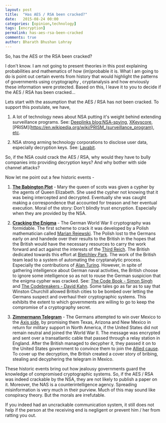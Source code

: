 ```yaml
---
layout: post
title:  "Has AES / RSA been cracked?"
date:   2015-08-24 00:00
categories: [opinion,technology]
tags: [encryption]
permalink: has-aes-rsa-been-cracked
comments: true
author: Bharath Bhushan Lohray
---
```

So, has the AES or the RSA been cracked?

I don't know. I am not going to present theories in this post explaining probabilities and mathematics of how (im)probable it is. What I am going to do is point out certain events from history that would highlight the patterns of governments using cryptography , cryptanalysis and how enviously these information were protected. Based on this, I leave it to you to decide if the AES / RSA has been cracked...

Lets start with the assumption that the AES / RSA has not been cracked. To support this postulate, we have,
1. A lot of technology news about NSA putting it's weight behind extending surveillance programs. See: 
 [Deeplinks blog:NSA-spying](https://www.eff.org/nsa-spying),
 [XKeyscore](https://en.wikipedia.org/wiki/XKeyscore),
 [PRISM](https://en.wikipedia.org/wiki/PRISM_(surveillance_program),
 [etc](https://en.wikipedia.org/wiki/Global_surveillance).

2. NSA strong arming technology corporations to disclose user data, especially decryption keys. See:  [Lavabit](https://en.wikipedia.org/wiki/Lavabit).

So, if the NSA could crack the AES / RSA, why would they have to bully companies into providing decryption keys? And why bother with side channel attacks?

Now let me point out a few historic events -

1. **[The Babington Plot](https://en.wikipedia.org/wiki/Babington_Plot)** - Mary the queen of scots was given a cypher by the agents of Queen Elizabeth. She used the cypher not knowing that it was being intercepted and decrypted. Eventually she was caught making a correspondence that accounted for treason and her eventual execution. Moral of the story: Don't blindly trust encryption. Especially when they are provided by the NSA.

2. **[Cracking the Enigma](https://en.wikipedia.org/wiki/Cryptanalysis_of_the_Enigma)** - The German World War II cryptography was formidable. The first scheme to crack it was developed by a Polish mathematician called [Marian Rejewski](https://en.wikipedia.org/wiki/Marian_Rejewski). The Polish lost to the Germans early on and handede over their results to the British in the hopes that the British would have the necessary resources to carry the work forward and act against the interests of the [Third Reich](https://en.wikipedia.org/wiki/Nazi_Germany). The British dedicated towards this effort at [Bletchley Park](https://en.wikipedia.org/wiki/Bletchley_Park). The work of the British team lead to a system of automating the cryptanalytic process. Especially the contributions of [Alan Turing](https://en.wikipedia.org/wiki/Alan_Turing). However, in spite of gathering intelligence about German naval activities, the British choose to ignore some intelligence so as not to rouse the German suspicion that the enigma cypher was cracked. See: [The Code Book - Simon Singh](http://amzn.to/1EQ3yXZ) and [The Codebreakers - David Kahn](http://amzn.to/1PLtVET). Some tales go as far as to say that Winston Churchill allowed British cities to be bombed over letting the Germans suspect and overhaul their cryptographic systems. This exhibits the extent to which governments are willing to go to keep the compromise of a cryptography secret.

3. **[Zimmermann Telegram](https://en.wikipedia.org/wiki/Zimmermann_Telegram)** - The Germans attempted to win over Mexico to the [Axis side](https://en.wikipedia.org/wiki/Axis_powers), by promising them Texas, Arizona and New Mexico in return for military support in North America, if the United States did not remain neutral and joined the World War II. The message was encrypted and sent over a transatlantic cable that passed through a relay station in England. After the British managed to decypher it, they passed it on to the United States government to convince them to join the [Allied cause](https://en.wikipedia.org/wiki/Allies_of_World_War_II). To cover up the decryption, the British created a cover story of bribing, stealing and decyphering the telegram in Mexico.

These historic events bring out how jealousy governments guard the knowledge of compromised cryptographic systems. So, if the AES / RSA was indeed crackable by the NSA, they are not likely to publish a paper on it. Moreover, the NAS is a counterintelligence agency. Spreading misinformation is very much in their purview. Much of this may sound like conspiracy theory. But the morals are irrefutable.

If you indeed had an uncrackable communication system, it still does not help if the person at the receiving end is negligent or prevent him / her from ratting you out.
